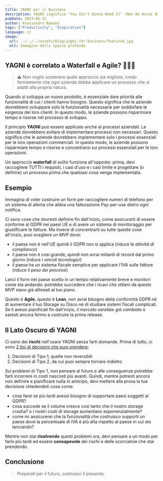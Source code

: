 ```yaml
---
title: YAGNI per il Business
description: YAGNI significa "You Ain't Gonna Need It" (Non Ne Avrai Bisogno). È un principio dell'Extreme Programming (XP) che suggerisce di non implementare una funzionalità finché non è necessaria. È uno strumento essenziale per evitare sprechi di tempo e risorse che può essere applicato anche in ambiti diversi dallo Sviluppo Software.
pubDate: 2023-05-31
author: Alessandro Romano
tags: ["Productivity", "Inspiration"]
language: it
image:
  url: ../../../assets/blog/yagni-for-business/featured.jpg
  alt: Immagine dello spazio profondo
---
```


## YAGNI è correlato a Waterfall e Agile? 🌊🏃🏻

> ⚠️ Non voglio sostenere quale approccio sia migliore, credo fermamente che ogni azienda debba applicare un processo che si adatti alla propria natura.

Quando si sviluppa un nuovo prodotto, è essenziale dare priorità alle funzionalità di cui i clienti hanno bisogno. Questo significa che le aziende dovrebbero sviluppare solo le funzionalità necessarie per soddisfare le esigenze dei loro clienti. In questo modo, le aziende possono risparmiare tempo e risorse nel processo di sviluppo.

Il principio **YAGNI** può essere applicato anche ai processi aziendali. Le aziende dovrebbero evitare di implementare processi non necessari. Questo significa che le aziende dovrebbero implementare solo i processi essenziali per le loro operazioni commerciali. In questo modo, le aziende possono risparmiare tempo e risorse e concentrarsi sui processi essenziali per le loro operazioni.

Un approccio **waterfall** di solito funziona all'opposto: prima, devi raccogliere TUTTI i requisiti, i casi d'uso e i casi limite e progettare (o definire) un processo prima che qualsiasi cosa venga implementata.

## Esempio

Immagina di voler costruire un form per raccogliere numeri di telefono per un sistema di allerta che abbia una fatturazione Pay-per-use dietro ogni notifica.

Ci sono cose che dovresti definire fin dall'inizio, come assicurarti di essere conforme al GDPR nei paesi UE e di avere un sistema di monitoraggio per giustificare le fatture. Ma invece di concentrarti su tutte queste cose all'inizio, puoi scegliere un MVP dove:

- il paese non è nell'UE quindi il GDPR non si applica (riduce le _attività di compliance_)
- il paese non è così grande, quindi non avrai miliardi di record dal primo giorno (riduce i _vincoli tecnologici_)
- il paese ha un sistema fiscale semplice per applicare l'IVA sulle fatture (riduce il _peso dei processi_)

Lanci il form nel paese scelto in un tempo relativamente breve e monitori come sta andando: potrebbe succedere che i ricavi che ottieni da questo MVP siano già allineati al tuo piano.

Questo è **Agile**, questo è **Lean**, non avrai bisogno della conformità GDPR né di aumentare il tuo Storage su Disco né di studiare sistemi fiscali complicati. Se li avessi pianificati fin dall'inizio, _il mercato sarebbe già cambiato_ e saresti ancora fermo a costruire la prima release.

## Il Lato Oscuro di YAGNI

Ci sono dei **rischi** nell'usare YAGNI senza farti domande. Prima di tutto, ci sono [2 tipi di decisioni che puoi prendere](https://www.businessinsider.com/jeff-bezos-on-type-1-and-type-2-decisions-2016-4?r=US&IR=T):

1. Decisioni di Tipo 1, quelle non reversibili
2. Decisioni di Tipo 2, da cui puoi sempre tornare indietro

Sui problemi di Tipo 1, non pensare al futuro e alle conseguenze potrebbe farti incorrere in costi nascosti più avanti. Quindi, mentre potresti ancora non definire e pianificare nulla in anticipo, devi mettere alla prova la tua decisione chiedendoti cose come:

- cosa farei se più tardi avessi bisogno di supportare paesi soggetti al GDPR?
- cosa succede se il volume cresce così tanto che il nostro storage crasha? o i nostri costi di storage aumentano esponenzialmente?
- come mi assicurerei che la funzionalità che costruisco supporti un paese dove la percentuale di IVA è più alta rispetto al paese in cui sto lanciando?

Mentre non stai **risolvendo** questi problemi ora, devi pensare a un modo per farlo più tardi ed essere **consapevole** dei rischi e delle scorciatoie che stai prendendo.

## Conclusione

> Preparati per il futuro, costruisci il presente.
